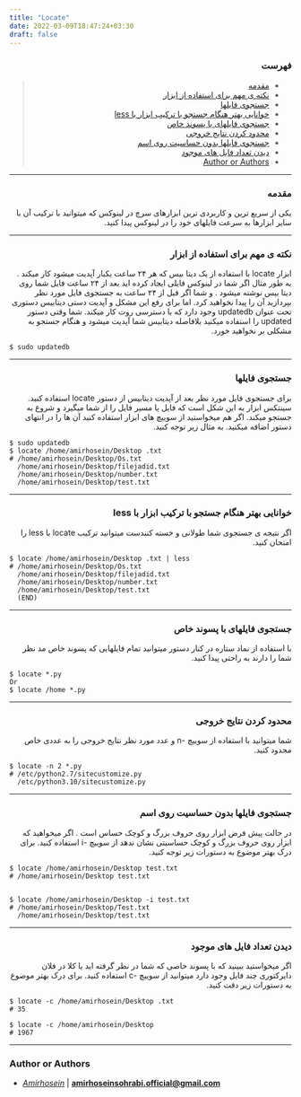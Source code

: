 ```yaml
---
title: "Locate"
date: 2022-03-09T18:47:24+03:30
draft: false
---
```


<div dir='rtl'>

### فهرست

> - [مقدمه](#مقدمه)
> - [نکته ی مهم برای استفاده از ابزار](#نکته-ی-مهم-برای-استفاده-از-ابزار)
> - [جستجوی فایلها](#جستجوی-فایلها)
> - [خوانایی بهتر هنگام جستجو با ترکیب ابزار با less](#خوانایی-بهتر-هنگام-جستجو-با-ترکیب-ابزار-با-less)
> - [جستجوی فایلهای با پسوند خاص](#جستجوی-فایلهای-با-پسوند-خاص)
> - [محدود کردن نتایج خروجی](#محدود-کردن-نتایج-خروجی)
> - [جستجوی فایلها بدون حساسیت روی اسم](#جستجوی-فایلها-بدون-حساسیت-روی-اسم)
> - [دیدن تعداد فایل های موجود](#دیدن-تعداد-فایل-های-موجود)
> - [Author or Authors](#author-or-authors)
</div>


---
<div dir='rtl'>

### مقدمه
یکی از سریع ترین و کاربردی ترین ابزارهای سرچ در لینوکس که میتوانید با ترکیب آن با سایر ابزارها به سرعت فایلهای خود را در لینوکس پیدا کنید.
</div>

---
<div dir='rtl'>

### نکته ی مهم برای استفاده از ابزار
ابزار locate با استفاده از یک دیتا بیس که هر ۲۴ ساعت یکبار آپدیت میشود کار میکند . به طور مثال اگر شما در لینوکس فایلی ایجاد کرده اید بعد از ۲۴ ساعت فایل شما روی دیتا بیس نوشته میشود . و شما اگر قبل از ۲۴ ساعت به جستجوی فایل مورد نظر بپردازید آن را پیدا نخواهید کرد. اما برای رفع این مشکل و آپدیت دستی دیتابیس دستوری تحت عنوان updatedb وجود دارد که با دسترسی روت کار میکند. شما وقتی دستور updated را استفاده میکنید بلافاصله دیتابیس شما آپدیت میشود و هنگام جستجو به مشکلی بر نخواهید خورد.
</div>

    $ sudo updatedb
---
<div dir='rtl'>

### جستجوی فایلها
برای جستجوی فایل مورد نظر بعد از آپدیت دیتابیس از دستور locate استفاده کنید.
سینتکس ابزار به این شکل است که فایل یا مسیر فایل را از شما میگیرد و شروع به جستجو میکند. اگر هم میخواستید از سوییچ های ابزار استفاده کنید آن ها را در انتهای دستور اضافه میکنید.
 به مثال زیر توجه کنید.
</div>

    $ sudo updatedb
    $ locate /home/amirhosein/Desktop .txt
    # /home/amirhosein/Desktop/Os.txt
      /home/amirhosein/Desktop/filejadid.txt
      /home/amirhosein/Desktop/number.txt
      /home/amirhosein/Desktop/test.txt
      
---
<div dir='rtl'>

### خوانایی بهتر هنگام جستجو با ترکیب ابزار با less 
اگر نتیجه ی جستجوی شما طولانی و خسته کنندست میتوانید ترکیب locate با less را امتحان کنید.
</div>

    $ locate /home/amirhosein/Desktop .txt | less
    # /home/amirhosein/Desktop/Os.txt
      /home/amirhosein/Desktop/filejadid.txt
      /home/amirhosein/Desktop/number.txt
      /home/amirhosein/Desktop/test.txt
      (END)

---
<div dir='rtl'>

### جستجوی فایلهای با پسوند خاص
با استفاده از نماد ستاره در کنار دستور میتوانید تمام فایلهایی که پسوند خاص مد نظر شما را دارند به راحتی پیدا کنید.
</div>

    $ locate *.py
    Or 
    $ locate /home *.py
---
<div dir='rtl'>

### محدود کردن نتایج خروجی
شما میتوانید با استفاده از سوییچ -n و عدد مورد نظر نتایج خروجی را به عددی خاص محدود کنید.
</div>
    
    $ locate -n 2 *.py
    # /etc/python2.7/sitecustomize.py
      /etc/python3.10/sitecustomize.py
                           
---
<div dir='rtl'>

### جستجوی فایلها بدون حساسیت روی اسم
در حالت پیش فرض ابزار روی حروف بزرگ و کوچک حساس است . اگر میخواهید که ابزار روی حروف بزرگ و کوچک حساسیتی نشان ندهد از سوییچ -i استفاده کنید.
برای درک بهتر موضوع به دستورات زیر توجه کنید.

</div>

    $ locate /home/amirhosein/Desktop test.txt
    # /home/amirhosein/Desktop test.txt


    $ locate /home/amirhosein/Desktop -i test.txt
    # /home/amirhosein/Desktop/Test.txt
      /home/amirhosein/Desktop/test.txt
      
---
<div dir='rtl'>

### دیدن تعداد فایل های موجود
اگر میخواستید ببینید که با پسوند خاصی که شما در نظر گرفته اید یا کلا در فلان دایرکتوری چند فایل وجود دارد میتوانید از سوییچ -c استفاده کنید.
برای درک بهتر موضوع به دستورات زیر دقت کنید.
</div>

    $ locate -c /home/amirhosein/Desktop .txt
    # 35

    $ locate -c /home/amirhosein/Desktop
    # 1967

---

### Author or Authors

- *[Amirhosein](https://github.com/amirhoseinsb)* | **<amirhoseinsohrabi.official@gmail.com>**

